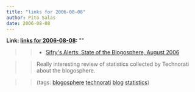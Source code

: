 ```yaml
---
title: "links for 2006-08-08"
author: Pito Salas
date: 2006-08-08
---
```


**Link: [links for 2006-08-08](None):** ""


>>

>>   * [Sifry's Alerts: State of the Blogosphere, August
2006](<http://www.sifry.com/alerts/archives/000436.html>)

>>

>> Really interesting review of statistics collected by Technorati about the
blogosphere.

>>

>> (tags: [blogosphere](<http://del.icio.us/pitosalas/blogosphere>)
[technorati](<http://del.icio.us/pitosalas/technorati>)
[blog](<http://del.icio.us/pitosalas/blog>)
[statistics](<http://del.icio.us/pitosalas/statistics>))

>>

>>


